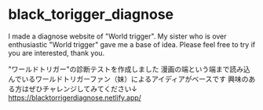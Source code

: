 # black_torigger_diagnose

I made a diagnose website of "World trigger".
My sister who is over enthusiastic "World trigger" gave me a base of idea.
Please feel free to try if you are interested, thank you.

"ワールドトリガー"の診断テストを作成しました
漫画の端という端まで読み込んでいるワールドトリガーファン（妹）によるアイディアがベースです
興味のある方はぜひチャレンジしてみてください↓
https://blacktorrigerdiagnose.netlify.app/
